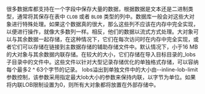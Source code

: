 很多数据库都支持在一个字段中保存大量的数据，根据数据是文本还是二进制类型，通常将其保存在表中 `CLOB` 或者 `BLOB` 类型的列中。数据库一般会对这些大对象进行特殊处理。如果这个数据真的很大，那么这些列不应该在内存中完全实现，以便进行操作，就像大多数列一样。相反，他们的数据以流式方式处理。大对象可以与其余数据一起存储，在这种情况下，它们在每次访问时在内存中完全实现，或者它们可以存储在链接到主数据存储的辅助存储文件中。默认情况下，小于16 MB的大对象与其余数据内联存储。在较大的大小，它们存储在导入目标目录的_lobs子目录中的文件中。这些文件以针对大型记录存储优化的单独格式存储，可以容纳每个最多2 ^ 63个字节的记录。 lobs溢出到单独文件中的大小由--inline-lob-limit参数控制，该参数采用指定最大lob大小的参数来保持内联，以字节为单位。如果将内联LOB限制设置为0，则所有大对象都将放置在外部存储中。
